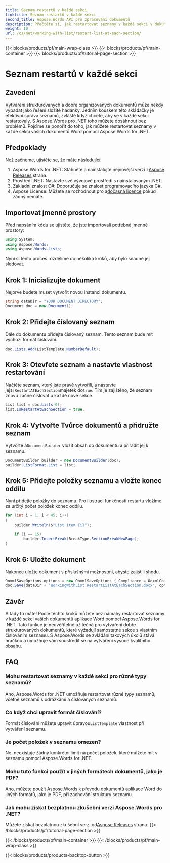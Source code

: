 ```yaml
---
title: Seznam restartů v každé sekci
linktitle: Seznam restartů v každé sekci
second_title: Aspose.Words API pro zpracování dokumentů
description: Přečtěte si, jak restartovat seznamy v každé sekci v dokumentech aplikace Word pomocí Aspose.Words for .NET. Chcete-li seznamy efektivně spravovat, postupujte podle našeho podrobného průvodce krok za krokem.
weight: 10
url: /cs/net/working-with-list/restart-list-at-each-section/
---
```


{{< blocks/products/pf/main-wrap-class >}}
{{< blocks/products/pf/main-container >}}
{{< blocks/products/pf/tutorial-page-section >}}

# Seznam restartů v každé sekci

## Zavedení

Vytváření strukturovaných a dobře organizovaných dokumentů může někdy vypadat jako řešení složité hádanky. Jedním kouskem této skládačky je efektivní správa seznamů, zvláště když chcete, aby se v každé sekci restartovaly. S Aspose.Words pro .NET toho můžete dosáhnout bez problémů. Pojďme se ponořit do toho, jak můžete restartovat seznamy v každé sekci vašich dokumentů Word pomocí Aspose.Words for .NET.

## Předpoklady

Než začneme, ujistěte se, že máte následující:

1.  Aspose.Words for .NET: Stáhněte a nainstalujte nejnovější verzi z[Aspose Releases](https://releases.aspose.com/words/net/) strana.
2. Prostředí .NET: Nastavte své vývojové prostředí s nainstalovaným .NET.
3. Základní znalost C#: Doporučuje se znalost programovacího jazyka C#.
4.  Aspose License: Můžete se rozhodnout pro a[dočasná licence](https://purchase.aspose.com/temporary-license/) pokud žádný nemáte.

## Importovat jmenné prostory

Před napsáním kódu se ujistěte, že jste importovali potřebné jmenné prostory:

```csharp
using System;
using Aspose.Words;
using Aspose.Words.Lists;
```

Nyní si tento proces rozdělíme do několika kroků, aby bylo snadné jej sledovat.

## Krok 1: Inicializujte dokument

Nejprve budete muset vytvořit novou instanci dokumentu.

```csharp
string dataDir = "YOUR DOCUMENT DIRECTORY";
Document doc = new Document();
```

## Krok 2: Přidejte číslovaný seznam

Dále do dokumentu přidejte číslovaný seznam. Tento seznam bude mít výchozí formát číslování.

```csharp
doc.Lists.Add(ListTemplate.NumberDefault);
```

## Krok 3: Otevřete seznam a nastavte vlastnost restartování

Načtěte seznam, který jste právě vytvořili, a nastavte jej`IsRestartAtEachSection`majetek do`true`. Tím je zajištěno, že seznam znovu začne číslovat u každé nové sekce.

```csharp
List list = doc.Lists[0];
list.IsRestartAtEachSection = true;
```

## Krok 4: Vytvořte Tvůrce dokumentů a přidružte seznam

 Vytvořte a`DocumentBuilder` vložit obsah do dokumentu a přiřadit jej k seznamu.

```csharp
DocumentBuilder builder = new DocumentBuilder(doc);
builder.ListFormat.List = list;
```

## Krok 5: Přidejte položky seznamu a vložte konec oddílu

Nyní přidejte položky do seznamu. Pro ilustraci funkčnosti restartu vložíme za určitý počet položek konec oddílu.

```csharp
for (int i = 1; i < 45; i++)
{
    builder.Writeln($"List item {i}");

    if (i == 15)
        builder.InsertBreak(BreakType.SectionBreakNewPage);
}
```

## Krok 6: Uložte dokument

Nakonec uložte dokument s příslušnými možnostmi, abyste zajistili shodu.

```csharp
OoxmlSaveOptions options = new OoxmlSaveOptions { Compliance = OoxmlCompliance.Iso29500_2008_Transitional };
doc.Save(dataDir + "WorkingWithList.RestartListAtEachSection.docx", options);		
```

## Závěr

A tady to máte! Podle těchto kroků můžete bez námahy restartovat seznamy v každé sekci vašich dokumentů aplikace Word pomocí Aspose.Words for .NET. Tato funkce je neuvěřitelně užitečná pro vytváření dobře strukturovaných dokumentů, které vyžadují samostatné sekce s vlastním číslováním seznamu. S Aspose.Words se zvládání takových úkolů stává hračkou a umožňuje vám soustředit se na vytváření vysoce kvalitního obsahu.

## FAQ

### Mohu restartovat seznamy v každé sekci pro různé typy seznamů?
Ano, Aspose.Words for .NET umožňuje restartovat různé typy seznamů, včetně seznamů s odrážkami a číslovaných seznamů.

### Co když chci upravit formát číslování?
 Formát číslování můžete upravit úpravou`ListTemplate` vlastnost při vytváření seznamu.

### Je počet položek v seznamu omezen?
Ne, neexistuje žádný konkrétní limit na počet položek, které můžete mít v seznamu pomocí Aspose.Words for .NET.

### Mohu tuto funkci použít v jiných formátech dokumentů, jako je PDF?
Ano, můžete použít Aspose.Words k převodu dokumentů aplikace Word do jiných formátů, jako je PDF, při zachování struktury seznamu.

### Jak mohu získat bezplatnou zkušební verzi Aspose.Words pro .NET?
 Můžete získat bezplatnou zkušební verzi od[Aspose Releases](https://releases.aspose.com/) strana.
{{< /blocks/products/pf/tutorial-page-section >}}

{{< /blocks/products/pf/main-container >}}
{{< /blocks/products/pf/main-wrap-class >}}

{{< blocks/products/products-backtop-button >}}
